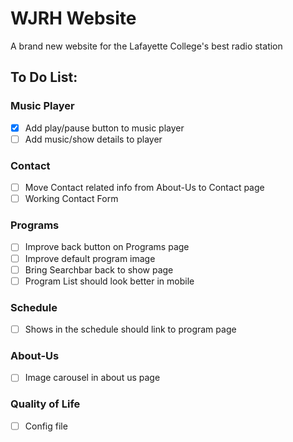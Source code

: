 # WJRH Website

A brand new website for the Lafayette College's best radio station

## To Do List:
### Music Player

- [x] Add play/pause button to music player
- [ ] Add music/show details to player

### Contact

- [ ] Move Contact related info from About-Us to Contact page
- [ ] Working Contact Form

### Programs

- [ ] Improve back button on Programs page
- [ ] Improve default program image
- [ ] Bring Searchbar back to show page
- [ ] Program List should look better in mobile

### Schedule
- [ ] Shows in the schedule should link to program page

### About-Us
- [ ] Image carousel in about us page

### Quality of Life
- [ ] Config file
